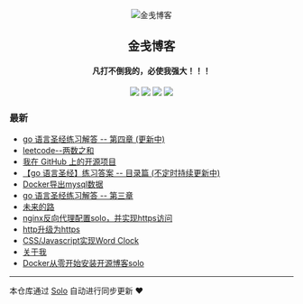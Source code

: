 <p align="center"><img alt="金戋博客" src="https://img.hacpai.com/avatar/1559274898016_1560137432491.png"></p><h2 align="center">
金戋博客
</h2>

<h4 align="center">凡打不倒我的，必使我强大！！！</h4>
<p align="center"><a title="金戋博客" target="_blank" href="https://github.com/jinjianh/solo-blog"><img src="https://img.shields.io/github/last-commit/jinjianh/solo-blog.svg?style=flat-square&color=FF9900"></a>
<a title="GitHub repo size in bytes" target="_blank" href="https://github.com/jinjianh/solo-blog"><img src="https://img.shields.io/github/repo-size/jinjianh/solo-blog.svg?style=flat-square"></a>
<a title="Solo Version" target="_blank" href="https://github.com/b3log/solo/releases"><img src="https://img.shields.io/badge/solo-3.6.3-f1e05a.svg?style=flat-square&color=blueviolet"></a>
<a title="Hits" target="_blank" href="https://github.com/b3log/hits"><img src="https://hits.b3log.org/jinjianh/solo-blog.svg"></a></p>

### 最新

* [go 语言圣经练习解答 -- 第四章 (更新中)](http://www.jinjianh.com/articles/2019/06/12/1560331304695.html)
* [leetcode--两数之和](http://www.jinjianh.com/articles/2019/07/16/1563261472913.html)
* [我在 GitHub 上的开源项目](http://www.jinjianh.com/my-github-repos)
* [【go 语言圣经】练习答案 -- 目录篇 (不定时持续更新中)](http://www.jinjianh.com/articles/2019/06/16/1560663440490.html)
* [Docker导出mysql数据](http://www.jinjianh.com/articles/2019/06/11/1560267833958.html)
* [go 语言圣经练习解答 -- 第三章](http://www.jinjianh.com/articles/2019/06/10/1560159392016.html)
* [未来的路](http://www.jinjianh.com/articles/2019/06/07/1559921813174.html)
* [nginx反向代理配置solo，并实现https访问](http://www.jinjianh.com/articles/2019/06/05/1559719810531.html)
* [http升级为https](http://www.jinjianh.com/articles/2019/06/05/1559717163020.html)
* [CSS/Javascript实现Word Clock](http://www.jinjianh.com/articles/2019/06/02/1559477290334.html)
* [关于我](http://www.jinjianh.com/about)
* [Docker从零开始安装开源博客solo](http://www.jinjianh.com/first.html)



---

本仓库通过 [Solo](https://github.com/b3log/solo) 自动进行同步更新 ❤️ 